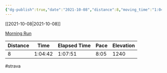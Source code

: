 ```yaml
---
{"dg-publish":true,"date":"2021-10-08","distance":8,"moving_time":"1:04:42","elapsed_time":"1:07:51","pace":"8:05","total_elevation_gain":1240,"url":"https://www.strava.com/activities/6083390426","permalink":"/01-personal/strava/2021-10-08-morning-run/","dgPassFrontmatter":true}
---
```



[[2021-10-08\|2021-10-08]]

[Morning Run](https://www.strava.com/activities/6083390426)

| Distance | Time    | Elapsed Time | Pace | Elevation |
| -------- | ------- | ------------ | ---- | --------- |
| 8        | 1:04:42 | 1:07:51      | 8:05 | 1240      |




#strava
